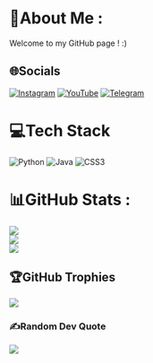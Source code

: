 # 💫About Me :
Welcome to my GitHub page ! :)

## 🌐Socials
[![Instagram](https://img.shields.io/badge/Instagram-%23E4405F.svg?logo=Instagram&logoColor=white)](https://instagram.com/https://www.instagram.com/luckkystop20/) [![YouTube](https://img.shields.io/badge/YouTube-%23FF0000.svg?logo=YouTube&logoColor=white)]([https://youtube.com/c/https://www.youtube.com/@luckystop1](https://www.youtube.com/@luckystop1))  [![Telegram](https://img.shields.io/badge/-telegram-red?color=white&logo=telegram&logoColor=black)](https://t.me/luckkystopdz)

# 💻Tech Stack
![Python](https://img.shields.io/badge/python-3670A0?style=for-the-badge&logo=python&logoColor=ffdd54) ![Java](https://img.shields.io/badge/java-%23ED8B00.svg?style=for-the-badge&logo=java&logoColor=white) ![CSS3](https://img.shields.io/badge/css3-%231572B6.svg?style=for-the-badge&logo=css3&logoColor=white)
# 📊GitHub Stats :
![](https://github-readme-stats.vercel.app/api?username=Thuantzc&theme=radical&hide_border=true&include_all_commits=true&count_private=true)<br/>
![](https://github-readme-streak-stats.herokuapp.com/?user=Thuantzc&theme=radical&hide_border=true)<br/>
![](https://github-readme-stats.vercel.app/api/top-langs/?username=Thuantzc&theme=radical&hide_border=true&include_all_commits=true&count_private=true&layout=compact)

## 🏆GitHub Trophies
![](https://github-trophies.vercel.app/?username=Thuantzc&theme=onedark&no-frame=true&no-bg=true&margin-w=4)

### ✍️Random Dev Quote
![](https://quotes-github-readme.vercel.app/api?type=horizontal&theme=radical)
